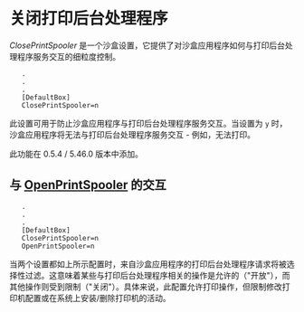 # 关闭打印后台处理程序

_ClosePrintSpooler_ 是一个沙盒设置，它提供了对沙盒应用程序如何与打印后台处理程序服务交互的细粒度控制。

```
   .
   .
   .
   [DefaultBox]
   ClosePrintSpooler=n
```

此设置可用于防止沙盒应用程序与打印后台处理程序服务交互。当设置为 `y` 时，沙盒应用程序将无法与打印后台处理程序服务交互 - 例如，无法打印。

此功能在 0.5.4 / 5.46.0 版本中添加。

## 与 [OpenPrintSpooler](OpenPrintSpooler.md) 的交互

```
   .
   .
   .
   [DefaultBox]
   ClosePrintSpooler=n
   OpenPrintSpooler=n
```

当两个设置都如上所示配置时，来自沙盒应用程序的打印后台处理程序请求将被选择性过滤。这意味着某些与打印后台处理程序相关的操作是允许的（"开放"），而其他操作则受到限制（"关闭"）。具体来说，此配置允许打印操作，但限制修改打印机配置或在系统上安装/删除打印机的活动。 